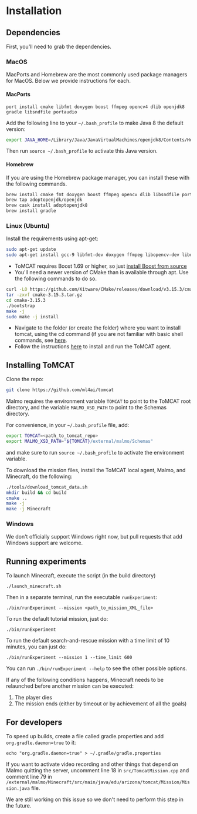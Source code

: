 Installation
============

Dependencies
------------

First, you'll need to grab the dependencies.

### MacOS

MacPorts and Homebrew are the most commonly used package managers for MacOS.
Below we provide instructions for each.

#### MacPorts

```
port install cmake libfmt doxygen boost ffmpeg opencv4 dlib openjdk8 gradle libsndfile portaudio
```

Add the following line to your `~/.bash_profile` to make Java 8 the default
version:

```bash
export JAVA_HOME=/Library/Java/JavaVirtualMachines/openjdk8/Contents/Home
```

Then run `source ~/.bash_profile` to activate this Java version.


#### Homebrew

If you are using the Homebrew package manager, you can install these with the
following commands.

```bash
brew install cmake fmt doxygen boost ffmpeg opencv dlib libsndfile portaudio
brew tap adoptopenjdk/openjdk
brew cask install adoptopenjdk8
brew install gradle
```

### Linux (Ubuntu)

Install the requirements using apt-get:

```bash
sudo apt-get update
sudo apt-get install gcc-9 libfmt-dev doxygen ffmpeg libopencv-dev libdlib-dev openjdk-8-jdk portaudio19-dev libsndfile1-dev
```

- ToMCAT requires Boost 1.69 or higher, so just [install Boost from
  source](https://www.boost.org/doc/libs/1_71_0/more/getting_started/unix-variants.html)
- You'll need a newer version of CMake than is available through apt. Use the
  following commands to do so.

``` bash
curl -LO https://github.com/Kitware/CMake/releases/download/v3.15.3/cmake-3.15.3.tar.gz
tar -zxvf cmake-3.15.3.tar.gz
cd cmake-3.15.3
./bootstrap
make -j
sudo make -j install
```

- Navigate to the folder (or create the folder) where you want to install
  tomcat, using the cd command (if you are not familiar with basic shell
  commands, see [here](https://swcarpentry.github.io/shell-novice/reference/).
- Follow the instructions [here](https://github.com/ml4ai/tomcat#installation) to
  install and run the ToMCAT agent.


Installing ToMCAT
-----------------

Clone the repo:

```bash
git clone https://github.com/ml4ai/tomcat
```


Malmo requires the environment variable `TOMCAT` to point to the ToMCAT root
directory, and the variable `MALMO_XSD_PATH` to point to the Schemas directory.

For convenience, in your `~/.bash_profile` file, add:

```bash
export TOMCAT=<path_to_tomcat_repo>
export MALMO_XSD_PATH="${TOMCAT}/external/malmo/Schemas"
```

and make sure to run `source ~/.bash_profile` to activate the environment
variable.


To download the mission files, install the ToMCAT local agent, Malmo, and
Minecraft, do the following:

```bash
./tools/download_tomcat_data.sh
mkdir build && cd build 
cmake ..
make -j
make -j Minecraft
```

### Windows

We don't officially support Windows right now, but pull requests that add
Windows support are welcome.


Running experiments
-------------------

To launch Minecraft, execute the script (in the build directory)

    ./launch_minecraft.sh

Then in a separate terminal, run the executable `runExperiment`:

    ./bin/runExperiment --mission <path_to_mission_XML_file>

To run the default tutorial mission, just do:

    ./bin/runExperiment

To run the default search-and-rescue mission with a time limit of 10 minutes, you can just do:

    ./bin/runExperiment --mission 1 --time_limit 600

You can run `./bin/runExperiment --help` to see the other possible options.

If any of the following conditions happens, Minecraft needs to be relaunched
before another mission can be executed:

1. The player dies
2. The mission ends (either by timeout or by achievement of all the goals)

## For developers

To speed up builds, create a file called gradle.properties and add
`org.gradle.daemon=true` to it:

    echo "org.gradle.daemon=true" > ~/.gradle/gradle.properties

If you want to activate video recording and other things that depend on Malmo
quitting the server, uncomment line 18 in `src/TomcatMission.cpp` and
comment line 79 in 
`/external/malmo/Minecraft/src/main/java/edu/arizona/tomcat/Mission/Mission.java` file.

We are still working on this issue so we don't need to perform this step in the
future.
